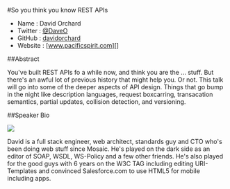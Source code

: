#So you think you know REST APIs

* Name      : David Orchard
* Twitter   : [@DaveO][]
* GitHub    : [davidorchard][]
* Website   : [www.pacificspirit.com][]

##Abstract

You've built REST APIs fo a while now, and think you are the ... stuff.
But there's an awful lot of previous history that might help you.  Or not.
This talk will go into some of the deeper aspects of API design.  Things
that go bump in the night like description languages, request boxcarring, 
transacation semantics, partial updates, collision detection, and versioning.

##Speaker Bio

![](https://raw.github.com/cascadiajs/2014.cascadiajs.com/master/images/davidorchard.png)

David is a full stack engineer, web architect, standards guy and CTO who's been doing web stuff since Mosaic.  He's played on the dark side as an editor of SOAP, WSDL, WS-Policy and a few other friends.  He's also played for the good guys with 6 years on the W3C TAG including editing URI-Templates and convinced Salesforce.com to use HTML5 for mobile including apps.  

[@daveo]:http://twitter.com/daveo
[davidorchard]:http://github.com/davidorchard
[www.pacificspirit.com]:http://www.pacificspirit.com